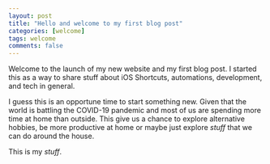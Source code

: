 ```yaml
---
layout: post
title: "Hello and welcome to my first blog post"
categories: [welcome]
tags: welcome
comments: false
---
```

Welcome to the launch of my new website and my first blog post.
I started this as a way to share stuff about iOS Shortcuts, automations, development, and tech in general.

<!--more-->

I guess this is an opportune time to start something new. Given that the world is battling the COVID-19 pandemic and most of us are spending more time at home than outside. This give us a chance to explore alternative hobbies, be more productive at home or maybe just explore *stuff* that we can do around the house.

This is my *stuff*.
